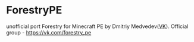 # ForestryPE
unofficial port Forestry for Minecraft PE by Dmitriy Medvedev([VK](https://vk.com/id331953744)).
Official group - https://vk.com/forestry_pe
